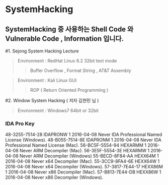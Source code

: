 SystemHacking
=============


SystemHacking 중 사용하는 Shell Code 와 Vulnerable Code , Information 입니다.
-------------

#1. Sejong System Hacking Lecture
> Environment : RedHat Linux 6.2 32bit text mode
>> Buffer Overflow , Format String , AT&T Assembly

> Environment : Kali Linux GUI
>> ROP ( Return Oriented Programming )


#2. Window System Hacking ( 저자 김현민 님 )
> Environment : Windows7 64bit or 32bit


### IDA Pro Key
48-3255-7514-28 IDAPRONW  1 2016-04-08 Never      IDA Professional Named License (Windows). 
48-B055-7514-8E IDAPRONM  1 2016-04-08 Never      IDA Professional Named License (Mac). 
56-BC5F-5554-94 HEXARMM   1 2016-04-08 Never      ARM Decompiler (Mac). 
56-3E5F-5554-3E HEXARMW   1 2016-04-08 Never      ARM Decompiler (Windows) 
55-BECD-8F84-AA HEXX64M   1 2016-04-08 Never      x64 Decompiler (Mac). 
55-3CC9-8FA4-6E HEXX64W   1 2016-04-08 Never      x64 Decompiler (Windows). 
57-3817-7E44-17 HEXX86M   1 2016-04-08 Never      x86 Decompiler (Mac). 
57-B813-7E44-DB HEXX86W   1 2016-04-08 Never      x86 Decompiler (Windows). 

